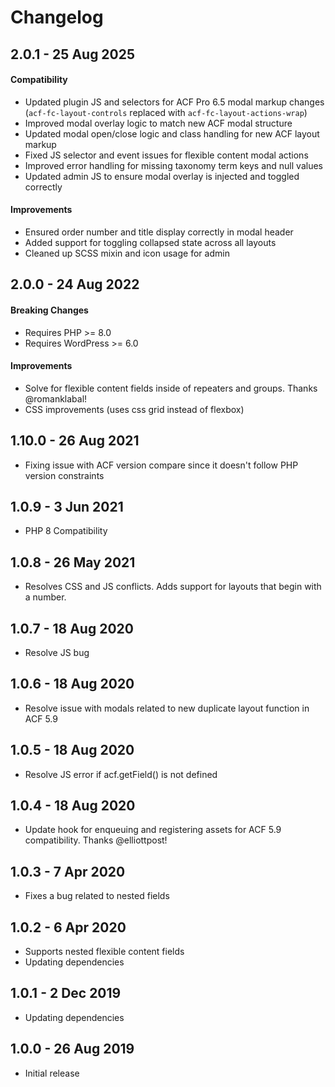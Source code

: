 # Changelog ##

## 2.0.1 - 25 Aug 2025

#### Compatibility
* Updated plugin JS and selectors for ACF Pro 6.5 modal markup changes (`acf-fc-layout-controls` replaced with `acf-fc-layout-actions-wrap`)
* Improved modal overlay logic to match new ACF modal structure
* Updated modal open/close logic and class handling for new ACF layout markup
* Fixed JS selector and event issues for flexible content modal actions
* Improved error handling for missing taxonomy term keys and null values
* Updated admin JS to ensure modal overlay is injected and toggled correctly

#### Improvements
* Ensured order number and title display correctly in modal header
* Added support for toggling collapsed state across all layouts
* Cleaned up SCSS mixin and icon usage for admin

## 2.0.0 - 24 Aug 2022

#### Breaking Changes
* Requires PHP >= 8.0
* Requires WordPress >= 6.0

#### Improvements

* Solve for flexible content fields inside of repeaters and groups. Thanks @romanklabal!
* CSS improvements (uses css grid instead of flexbox)

## 1.10.0 - 26 Aug 2021
* Fixing issue with ACF version compare since it doesn't follow PHP version constraints

## 1.0.9 - 3 Jun 2021
* PHP 8 Compatibility

## 1.0.8 - 26 May 2021
* Resolves CSS and JS conflicts. Adds support for layouts that begin with a number.

## 1.0.7 - 18 Aug 2020
* Resolve JS bug

## 1.0.6 - 18 Aug 2020
* Resolve issue with modals related to new duplicate layout function in ACF 5.9

## 1.0.5 - 18 Aug 2020
* Resolve JS error if acf.getField() is not defined

## 1.0.4 - 18 Aug 2020
* Update hook for enqueuing and registering assets for ACF 5.9 compatibility. Thanks @elliottpost!

## 1.0.3 - 7 Apr 2020
* Fixes a bug related to nested fields

## 1.0.2 - 6 Apr 2020
* Supports nested flexible content fields
* Updating dependencies

## 1.0.1 - 2 Dec 2019
* Updating dependencies

## 1.0.0 - 26 Aug 2019
* Initial release
